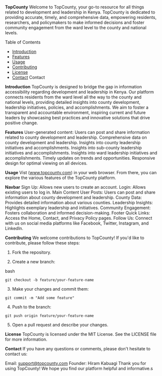 __TopCounty__
Welcome to TopCounty, your go-to resource for all things related to development and leadership in Kenya. TopCounty is dedicated to providing accurate, timely, and comprehensive data, empowering residents, researchers, and policymakers to make informed decisions and foster community engagement from the ward level to the county and national levels.

Table of Contents
- [Introduction](#introduction)
- [Features](#features)
- [Usage](#usage)
- [Contributing](#contributing)
- [License](#license)
- [Contact](#contact)
Contact

__Introduction__
 TopCounty is designed to bridge the gap in information accessibility regarding development and leadership in Kenya. Our platform connects residents from the ward level all the way to the county and national levels, providing detailed insights into county development, leadership initiatives, policies, and accomplishments. We aim to foster a transparent and accountable environment, inspiring current and future leaders by showcasing best practices and innovative solutions that drive positive change.

__Features__
User-generated content: Users can post and share information related to county development and leadership.
Comprehensive data on county development and leadership.
Insights into county leadership initiatives and accomplishments.
Insights into sub-county leadership initiatives and accomplishments.
Insights into ward leadership initiatives and accomplishments.
Timely updates on trends and opportunities.
Responsive design for optimal viewing on all devices.

__Usage__
 Vist (www.topcounty.com) in your web browser. From there, you can explore the various features of the TopCounty platform.

__Navbar__
Sign Up: Allows new users to create an account.
Login: Allows existing users to log in.
Main Content
User Posts: Users can post and share information about county development and leadership.
County Data: Provides detailed information about various counties.
Leadership Insights: Highlights exemplary leadership and initiatives.
Community Engagement: Fosters collaboration and informed decision-making.
Footer
Quick Links: Access the Home, Contact, and Privacy Policy pages.
Follow Us: Connect with us on social media platforms like Facebook, Twitter, Instagram, and LinkedIn.

__Contributing__
We welcome contributions to TopCounty! If you'd like to contribute, please follow these steps:
1. Fork the repository.

2. Create a new branch:

bash
```
git checkout -b feature/your-feature-name

```
3. Make your changes and commit them:

```
git commit -m "Add some feature"

```
4. Push to the branch:

```
git push origin feature/your-feature-name

```

5. Open a pull request and describe your changes.

**License**
TopCounty is licensed under the MIT License. See the LICENSE file for more information.

**Contact**
If you have any questions or comments, please don't hesitate to contact us:

Email: support@topcounty.com
Founder: Hiram Kabuagi
Thank you for using TopCounty! We hope you find our platform helpful and informative.s

